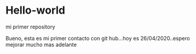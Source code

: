 # Hello-world
mi primer repository

Bueno, esta es mi primer contacto con git hub...hoy es 26/04/2020..espero mejorar mucho mas adelante
